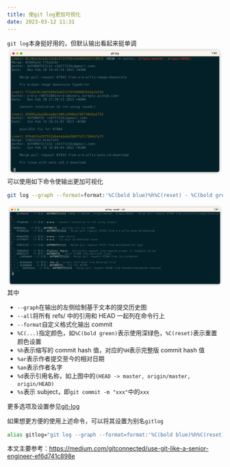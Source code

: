 ```yaml
---
title: 使git log更加可视化
date: 2023-03-12 11:31
---
```

`git log`本身挺好用的，但默认输出看起来挺单调
![](./_image/2023-03-12/2023-03-12-11-44-20@2x.png)
可以使用如下命令使输出更加可视化
```bash
git log --graph --format=format:'%C(bold blue)%h%C(reset) - %C(bold green)(%ar)%C(reset) %C(white)%an%C(reset)%C(bold yellow)%d%C(reset) %C(dim white)- %s%C(reset)' --all
```
![](./_image/2023-03-12/2023-03-12-11-43-10@2x.png)
其中
- `--graph`在输出的左侧绘制基于文本的提交历史图
- `--all`将所有 refs/ 中的引用和 HEAD 一起列在命令行上
- `--format`自定义格式化输出 commit 
- `%C(...)`指定颜色，如`%C(bold green)`表示使用深绿色，`%C(reset)`表示重置颜色设置
- `%h`表示缩写的 commit hash 值，对应的`%H`表示完整版 commit hash 值
- `%ar`表示作者提交至今的相对日期
- `%an`表示作者名字
- `%d`表示引用名称，如上图中的`(HEAD -> master, origin/master, origin/HEAD)`
- `%s`表示 subject，即`git commit -m "xxx"`中的`xxx`

更多选项及设置参见[git-log](https://git-scm.com/docs/git-log)

如果想更方便的使用上述命令，可以将其设置为别名`gitlog`

```bash
alias gitlog="git log --graph --format=format:'%C(bold blue)%h%C(reset) - %C(bold green)(%ar)%C(reset) %C(white)%an%C(reset)%C(bold yellow)%d%C(reset) %C(dim white)- %s%C(reset)' --all"
```
本文主要参考：https://medium.com/gitconnected/use-git-like-a-senior-engineer-ef6d741c898e